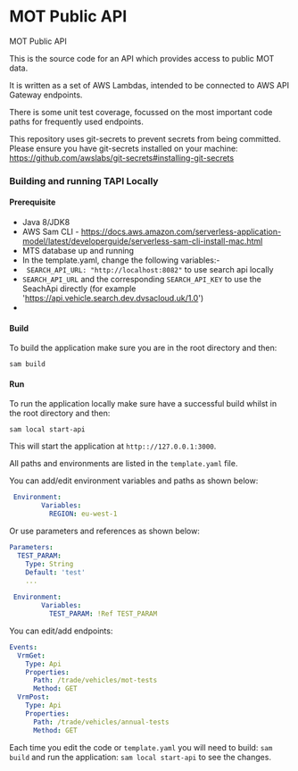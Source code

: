 # MOT Public API

MOT Public API

This is the source code for an API which provides access to public MOT data.

It is written as a set of AWS Lambdas, intended to be connected to AWS API Gateway endpoints.

There is some unit test coverage, focussed on the most important code paths for frequently used endpoints.

This repository uses git-secrets to prevent secrets from being committed.
Please ensure you have git-secrets installed on your machine: https://github.com/awslabs/git-secrets#installing-git-secrets

### Building and running TAPI Locally

#### Prerequisite

- Java 8/JDK8
- AWS Sam CLI - https://docs.aws.amazon.com/serverless-application-model/latest/developerguide/serverless-sam-cli-install-mac.html
- MTS database up and running
- In the template.yaml, change the following variables:-
- ``` SEARCH_API_URL: "http://localhost:8082"``` to use search api locally  
- ```SEARCH_API_URL``` and the corresponding ```SEARCH_API_KEY``` to use the SeachApi directly (for example 'https://api.vehicle.search.dev.dvsacloud.uk/1.0')
- 
#### Build
 
To build the application make sure you are in the root directory and then:

``` sam build ```

#### Run

To run the application locally make sure have a successful build whilst in the root directory and then:

``` sam local start-api ```

This will start the application at ```http:://127.0.0.1:3000```.

All paths and environments are listed in the ```template.yaml``` file.

You can add/edit environment variables and paths as shown below:

```yaml
 Environment:
        Variables:
          REGION: eu-west-1
```

Or use parameters and references as shown below:

```yaml
Parameters:
  TEST_PARAM:
    Type: String
    Default: 'test'
    ...
    
 Environment:
        Variables:
          TEST_PARAM: !Ref TEST_PARAM
```

You can edit/add endpoints:
```yaml
Events:
  VrmGet:
    Type: Api
    Properties:
      Path: /trade/vehicles/mot-tests
      Method: GET
  VrmPost:
    Type: Api
    Properties:
      Path: /trade/vehicles/annual-tests
      Method: GET
```

Each time you edit the code or ```template.yaml``` you will need to build: ```sam build``` and run the application: ``` sam local start-api ``` to see the changes.


